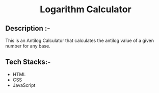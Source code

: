 # <p align="center">Logarithm Calculator</p>

## Description :-

This is an Antilog Calculator that calculates the antilog value of a given number for any base.

## Tech Stacks:-

- HTML
- CSS
- JavaScript
